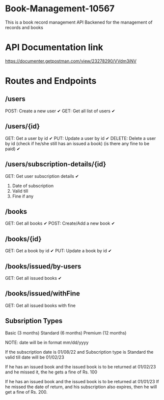 # Book-Management-10567

This is a book record management API Backened for the management of records and books

# API Documentation link

https://documenter.getpostman.com/view/23278290/VVdm3iNV

# Routes and Endpoints

## /users

POST: Create a new user ✔
GET: Get all list of users ✔

## /users/{id}

GET: Get a user by id ✔
PUT: Update a user by id ✔
DELETE: Delete a user by id (check if he/she still has an issued a book) (is there any fine to be paid) ✔

## /users/subscription-details/{id}

GET: Get user subscription details ✔

1. Date of subscription
2. Valid till
3. Fine if any

## /books

GET: Get all books ✔
POST: Create/Add a new book ✔

## /books/{id}

GET: Get a book by id ✔
PUT: Update a book by id ✔

## /books/issued/by-users

GET: Get all issued books ✔

## /books/issued/withFine

<!-- TODO TASK -->

GET: Get all issued books with fine

## Subsription Types

Basic (3 months)
Standard (6 months)
Premium (12 months)

NOTE: date will be in format mm/dd/yyyy

If the subscription date is 01/08/22
and Subscription type is Standard
the valid till date will be 01/02/23

If he has an issued book and the issued book is to
be returned at 01/02/23 and he missed it, the he gets a fine of Rs. 100

If he has an issued book and the issued book is to be returned at 01/01/23
If he missed the date of return, and his subscription also expires, then he will get a fine of Rs. 200.
